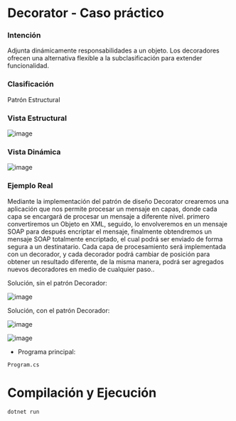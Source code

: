 # Decorator - Caso práctico

### Intención

Adjunta dinámicamente responsabilidades a un objeto. Los decoradores ofrecen una alternativa flexible a la subclasificación para extender funcionalidad.

### Clasificación

Patrón Estructural

### Vista Estructural

![image](https://user-images.githubusercontent.com/84739791/220203308-a4db3637-ee88-412d-a991-bb30ce05a289.png)

### Vista Dinámica

![image](https://user-images.githubusercontent.com/84739791/220203356-4d665854-4260-4663-ad2b-39c6ebb9e8f2.png)

### Ejemplo Real

Mediante la implementación del patrón de diseño Decorator crearemos una aplicación que nos permite procesar un mensaje en capas, donde cada capa se encargará de procesar un mensaje a diferente nivel. primero convertiremos un Objeto en XML, seguido, lo envolveremos en un mensaje SOAP para después encriptar el mensaje, finalmente obtendremos un mensaje SOAP totalmente encriptado, el cual podrá ser enviado de forma segura a un destinatario. Cada capa de procesamiento será implementada con un decorador, y cada decorador podrá cambiar de posición para obtener un resultado diferente, de la misma manera, podrá ser agregados nuevos decoradores en medio de cualquier paso..

Solución, sin el patrón Decorador:

![image](https://user-images.githubusercontent.com/84739791/220202752-991d28ac-8d58-4749-a17b-fe36db77fe02.png)

Solución, con el patrón Decorador:

![image](https://user-images.githubusercontent.com/84739791/220203478-848cf48a-186b-44c5-9880-670a209d2477.png)

![image](https://user-images.githubusercontent.com/84739791/220203552-62d8ea82-048b-448f-85ad-e8561dc06220.png)


* Programa principal:
```
Program.cs
```

# Compilación y Ejecución
```
dotnet run
```
